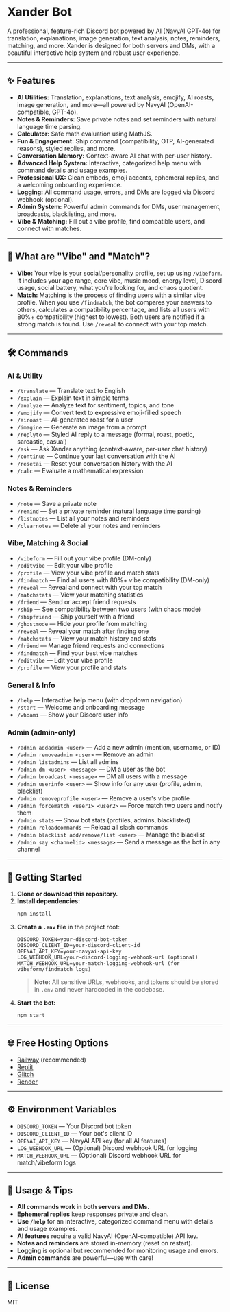 # Xander Bot

A professional, feature-rich Discord bot powered by AI (NavyAI GPT-4o) for translation, explanations, image generation, text analysis, notes, reminders, matching, and more. Xander is designed for both servers and DMs, with a beautiful interactive help system and robust user experience.

---

## ✨ Features
- **AI Utilities:** Translation, explanations, text analysis, emojify, AI roasts, image generation, and more—all powered by NavyAI (OpenAI-compatible, GPT-4o).
- **Notes & Reminders:** Save private notes and set reminders with natural language time parsing.
- **Calculator:** Safe math evaluation using MathJS.
- **Fun & Engagement:** Ship command (compatibility, OTP, AI-generated reasons), styled replies, and more.
- **Conversation Memory:** Context-aware AI chat with per-user history.
- **Advanced Help System:** Interactive, categorized help menu with command details and usage examples.
- **Professional UX:** Clean embeds, emoji accents, ephemeral replies, and a welcoming onboarding experience.
- **Logging:** All command usage, errors, and DMs are logged via Discord webhook (optional).
- **Admin System:** Powerful admin commands for DMs, user management, broadcasts, blacklisting, and more.
- **Vibe & Matching:** Fill out a vibe profile, find compatible users, and connect with matches.

---

## 📝 What are "Vibe" and "Match"?

- **Vibe:** Your vibe is your social/personality profile, set up using `/vibeform`. It includes your age range, core vibe, music mood, energy level, Discord usage, social battery, what you're looking for, and chaos quotient.
- **Match:** Matching is the process of finding users with a similar vibe profile. When you use `/findmatch`, the bot compares your answers to others, calculates a compatibility percentage, and lists all users with 80%+ compatibility (highest to lowest). Both users are notified if a strong match is found. Use `/reveal` to connect with your top match.

---

## 🛠️ Commands

### AI & Utility
- `/translate` — Translate text to English
- `/explain` — Explain text in simple terms
- `/analyze` — Analyze text for sentiment, topics, and tone
- `/emojify` — Convert text to expressive emoji-filled speech
- `/airoast` — AI-generated roast for a user
- `/imagine` — Generate an image from a prompt
- `/replyto` — Styled AI reply to a message (formal, roast, poetic, sarcastic, casual)
- `/ask` — Ask Xander anything (context-aware, per-user chat history)
- `/continue` — Continue your last conversation with the AI
- `/resetai` — Reset your conversation history with the AI
- `/calc` — Evaluate a mathematical expression

### Notes & Reminders
- `/note` — Save a private note
- `/remind` — Set a private reminder (natural language time parsing)
- `/listnotes` — List all your notes and reminders
- `/clearnotes` — Delete all your notes and reminders

### Vibe, Matching & Social
- `/vibeform` — Fill out your vibe profile (DM-only)
- `/editvibe` — Edit your vibe profile
- `/profile` — View your vibe profile and match stats
- `/findmatch` — Find all users with 80%+ vibe compatibility (DM-only)
- `/reveal` — Reveal and connect with your top match
- `/matchstats` — View your matching statistics
- `/friend` — Send or accept friend requests
- `/ship` — See compatibility between two users (with chaos mode)
- `/shipfriend` — Ship yourself with a friend
- `/ghostmode` — Hide your profile from matching
- `/reveal` — Reveal your match after finding one
- `/matchstats` — View your match history and stats
- `/friend` — Manage friend requests and connections
- `/findmatch` — Find your best vibe matches
- `/editvibe` — Edit your vibe profile
- `/profile` — View your profile and stats

### General & Info
- `/help` — Interactive help menu (with dropdown navigation)
- `/start` — Welcome and onboarding message
- `/whoami` — Show your Discord user info

### Admin (admin-only)
- `/admin addadmin <user>` — Add a new admin (mention, username, or ID)
- `/admin removeadmin <user>` — Remove an admin
- `/admin listadmins` — List all admins
- `/admin dm <user> <message>` — DM a user as the bot
- `/admin broadcast <message>` — DM all users with a message
- `/admin userinfo <user>` — Show info for any user (profile, admin, blacklist)
- `/admin removeprofile <user>` — Remove a user's vibe profile
- `/admin forcematch <user1> <user2>` — Force match two users and notify them
- `/admin stats` — Show bot stats (profiles, admins, blacklisted)
- `/admin reloadcommands` — Reload all slash commands
- `/admin blacklist add/remove/list <user>` — Manage the blacklist
- `/admin say <channelid> <message>` — Send a message as the bot in any channel

---

## 🚀 Getting Started

1. **Clone or download this repository.**
2. **Install dependencies:**
   ```bash
   npm install
   ```
3. **Create a `.env` file** in the project root:
   ```env
   DISCORD_TOKEN=your-discord-bot-token
   DISCORD_CLIENT_ID=your-discord-client-id
   OPENAI_API_KEY=your-navyai-api-key
   LOG_WEBHOOK_URL=your-discord-logging-webhook-url (optional)
   MATCH_WEBHOOK_URL=your-match-logging-webhook-url (for vibeform/findmatch logs)
   ```
   > **Note:** All sensitive URLs, webhooks, and tokens should be stored in `.env` and never hardcoded in the codebase.
4. **Start the bot:**
   ```bash
   npm start
   ```

---

## 🌐 Free Hosting Options
- [Railway](https://railway.app/) (recommended)
- [Replit](https://replit.com/)
- [Glitch](https://glitch.com/)
- [Render](https://render.com/)

---

## ⚙️ Environment Variables
- `DISCORD_TOKEN` — Your Discord bot token
- `DISCORD_CLIENT_ID` — Your bot's client ID
- `OPENAI_API_KEY` — NavyAI API key (for all AI features)
- `LOG_WEBHOOK_URL` — (Optional) Discord webhook URL for logging
- `MATCH_WEBHOOK_URL` — (Optional) Discord webhook URL for match/vibeform logs

---

## 📝 Usage & Tips
- **All commands work in both servers and DMs.**
- **Ephemeral replies** keep responses private and clean.
- **Use `/help`** for an interactive, categorized command menu with details and usage examples.
- **AI features** require a valid NavyAI (OpenAI-compatible) API key.
- **Notes and reminders** are stored in-memory (reset on restart).
- **Logging** is optional but recommended for monitoring usage and errors.
- **Admin commands** are powerful—use with care!

---

## 📄 License
MIT 